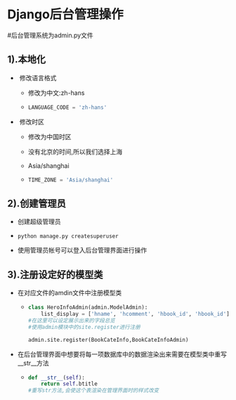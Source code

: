 # Django后台管理操作

#后台管理系统为admin.py文件



## 1).本地化

- ​	修改语言格式

  - 修改为中文:zh-hans

  - ```python
    LANGUAGE_CODE = 'zh-hans'
    ```

- ​	修改时区

  - 修改为中国时区

  - 没有北京的时间,所以我们选择上海

  - Asia/shanghai

  - ```python
    TIME_ZONE = 'Asia/shanghai'
    ```

## 2).创建管理员

- 创建超级管理员

- ```
  python manage.py createsuperuser
  ```

- 使用管理员帐号可以登入后台管理界面进行操作

## 3).注册设定好的模型类

- 在对应文件的amdin文件中注册模型类

  - ```python
    class HeroInfoAdmin(admin.ModelAdmin):
        list_display = ['hname', 'hcomment', 'hbook_id', 'hbook_id']
    #在这里可以设定展示出来的字段总览
    #使用admin模块中的site.register进行注册
    
    admin.site.register(BookCateInfo,BookCateInfoAdmin)
    ```

- 在后台管理界面中想要将每一项数据库中的数据渲染出来需要在模型类中重写__str__方法

  - ```python
    def __str__(self):
        return self.btitle
    #重写str方法,会使这个表渲染在管理界面时的样式改变
    ```

